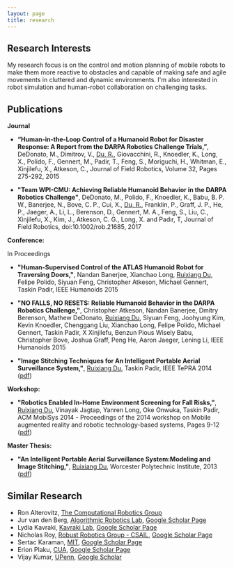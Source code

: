 ```yaml
---
layout: page
title: research
---
```


## Research Interests

My research focus is on the control and motion planning of mobile robots to make them more reactive to obstacles and capable of making safe and agile movements in cluttered and dynamic environments. I'm also interested in robot simulation and human-robot collaboration on challenging tasks.

## Publications

**Journal**

* **“Human-in-the-Loop Control of a Humanoid Robot for Disaster Response: A Report from the DARPA Robotics Challenge Trials,”**, DeDonato, M., Dimitrov, V., <u>Du, R.</u>, Giovacchini, R., Knoedler, K., Long, X., Polido, F., Gennert, M., Padir, T., Feng, S., Moriguchi, H., Whitman, E., Xinjilefu, X., Atkeson, C., Journal of Field Robotics, Volume 32, Pages 275-292, 2015

* **"Team WPI-CMU: Achieving Reliable Humanoid Behavior in the DARPA Robotics Challenge"**, DeDonato, M., Polido, F., Knoedler, K., Babu, B. P. W., Banerjee, N., Bove, C. P., Cui, X., <u>Du, R.</u>, Franklin, P., Graff, J. P., He, P., Jaeger, A., Li, L., Berenson, D., Gennert, M. A., Feng, S., Liu, C., Xinjilefu, X., Kim, J., Atkeson, C. G., Long, X. and Padır, T, Journal of Field Robotics, doi:10.1002/rob.21685, 2017

**Conference:**

In Proceedings

* **"Human-Supervised Control of the ATLAS Humanoid Robot for Traversing Doors,"**, Nandan Banerjee, Xianchao Long, <u>Ruixiang Du</u>, Felipe Polido, Siyuan Feng, Christopher Atkeson, Michael Gennert, Taskin Padir, IEEE Humanoids 2015

* **"NO FALLS, NO RESETS: Reliable Humanoid Behavior in the DARPA Robotics Challenge,"**, Christopher Atkeson, Nandan Banerjee, Dmitry Berenson, Mathew DeDonato, <u>Ruixiang Du</u>, Siyuan Feng, Joohyung Kim, Kevin Knoedler, Chenggang Liu, Xianchao Long, Felipe Polido, Michael Gennert, Taskin Padir, X Xinjilefu, Benzun Pious Wisely Babu, Christopher Bove, Joshua Graff, Peng He, Aaron Jaeger, Lening Li, IEEE Humanoids 2015

* **"Image Stitching Techniques for An Intelligent Portable Aerial Surveillance System,"**, <u>Ruixiang Du</u>, Taskin Padir, IEEE TePRA 2014 ([pdf]())

**Workshop:**

* **"Robotics Enabled In-Home Environment Screening for Fall Risks,"**, <u>Ruixiang Du</u>, Vinayak Jagtap, Yanren Long, Oke Onwuka, Taskin Padir, ACM MobiSys 2014 - Proceedings of the 2014 workshop on Mobile augmented reality and robotic technology-based systems, Pages 9-12 ([pdf]())

**Master Thesis:**

* **"An Intelligent Portable Aerial Surveillance System:Modeling and Image Stitching,"**, <u>Ruixiang Du</u>, Worcester Polytechnic Institute, 2013 ([pdf](http://www.wpi.edu/Pubs/ETD/Available/etd-052913-120432/unrestricted/rdu.pdf))

## Similar Research

* Ron Alterovitz, [The Computational Robotics Group](http://robotics.cs.unc.edu/publications.html)
* Jur van den Berg, [Algorithmic Robotics Lab](http://arl.cs.utah.edu/pubs/), [Google Scholar Page](https://scholar.google.com/citations?user=VjsNXysAAAAJ)
* Lydia Kavraki, [Kavraki Lab](http://www.kavrakilab.org/robotics/), [Google Scholar Page](https://scholar.google.com/citations?user=Q6pxNZYAAAAJ&hl=en)
* Nicholas Roy, [Robust Robotics Group - CSAIL](http://groups.csail.mit.edu/rrg/index.php?n=Main.Publications), [Google Scholar Page](https://scholar.google.com/citations?user=aM3i_9oAAAAJ&hl=en&oi=ao)
* Sertac Karaman, [MIT](http://sertac.scripts.mit.edu/web/index.html), [Google Scholar Page](https://scholar.google.com/citations?user=Vu-Zb7EAAAAJ&hl=en)
* Erion Plaku, [CUA](http://faculty.cua.edu/plaku/Publications.html), [Google Scholar Page](https://scholar.google.com/citations?user=DK3QY9sAAAAJ&hl=en)
* Vijay Kumar, [UPenn](http://www.kumarrobotics.org/research/), [Google Scholar](https://scholar.google.com/citations?user=h2wjedwAAAAJ&hl=en)
